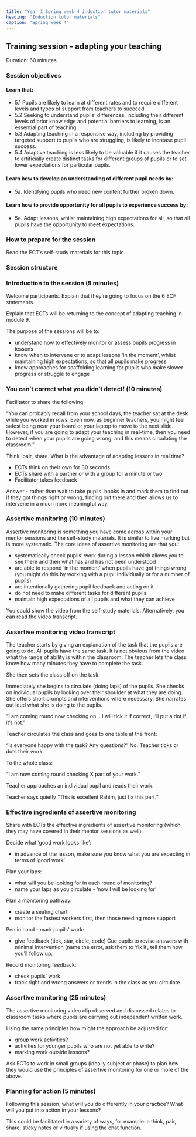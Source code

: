 ```yaml
---
title: "Year 1 Spring week 4 induction tutor materials"
heading: "Induction tutor materials"
caption: "Spring week 4"
---
```


## Training session - adapting your teaching

Duration: 60 minutes

### Session objectives

#### Learn that:

- 5.1 Pupils are likely to learn at different rates and to require different levels and types of support from teachers to succeed.
- 5.2 Seeking to understand pupils’ differences, including their different levels of prior knowledge and potential barriers to learning, is an essential part of teaching.
- 5.3 Adapting teaching in a responsive way, including by providing targeted support to pupils who are struggling, is likely to increase pupil success.
- 5.4 Adaptive teaching is less likely to be valuable if it causes the teacher to artificially create distinct tasks for different groups of pupils or to set lower expectations for particular pupils.

#### Learn how to develop an understanding of different pupil needs by:

- 5a. Identifying pupils who need new content further broken down.

#### Learn how to provide opportunity for all pupils to experience success by:

- 5e. Adapt lessons, whilst maintaining high expectations for all, so that all pupils have the opportunity to meet expectations.

### How to prepare for the session

Read the ECT’s self-study materials for this topic.

### Session structure

### Introduction to the session (5 minutes)

Welcome participants. Explain that they’re going to focus on the 6 ECF statements.

Explain that ECTs will be returning to the concept of adapting teaching in module 9.

The purpose of the sessions will be to:

- understand how to effectively monitor or assess pupils progress in lessons
- know when to intervene or to adapt lessons ‘in the moment’, whilst maintaining high expectations, so that all pupils make progress
- know approaches for scaffolding learning for pupils who make slower progress or struggle to engage

### You can’t correct what you didn’t detect! (10 minutes)

Facilitator to share the following:

“You can probably recall from your school days, the teacher sat at the desk while you worked in rows. Even now, as beginner teachers, you might feel safest being near your board or your laptop to move to the next slide. However, if you are going to adapt your teaching in real-time, then you need to detect when your pupils are going wrong, and this means circulating the classroom.”

Think, pair, share. What is the advantage of adapting lessons in real time?

- ECTs think on their own for 30 seconds
- ECTs share with a partner or with a group for a minute or two
- Facilitator takes feedback

Answer - rather than wait to take pupils' books in and mark them to find out if they got things right or wrong, finding out there and then allows us to intervene in a much more meaningful way.

### Assertive monitoring (10 minutes)

Assertive monitoring is something you have come across within your mentor sessions and the self-study materials. It is similar to live marking but is more systematic. The core ideas of assertive monitoring are that you:

- systematically check pupils’ work during a lesson which allows you to see there and then what has and has not been understood
- are able to respond ‘in the moment’ when pupils have got things wrong (you might do this by working with a pupil individually or for a number of pupils)
- are intentionally gathering pupil feedback and acting on it
- do not need to make different tasks for different pupils
- maintain high expectations of all pupils and what they can achieve

You could show the video from the self-study materials. Alternatively, you can read the video transcript.

### Assertive monitoring video transcript

The teacher starts by giving an explanation of the task that the pupils are going to do. All pupils have the same task. It is not obvious from the video what the range of ability is within the classroom. The teacher lets the class know how many minutes they have to complete the task.

She then sets the class off on the task.

Immediately she begins to circulate (doing laps) of the pupils. She checks on individual pupils by looking over their shoulder at what they are doing. She offers short prompts and interventions where necessary. She narrates out loud what she is doing to the pupils.

“I am coming round now checking on… I will tick it if correct, I’ll put a dot if it’s not.”

Teacher circulates the class and goes to one table at the front:

“Is everyone happy with the task? Any questions?” No. Teacher ticks or dots their work.

To the whole class:

“I am now coming round checking X part of your work.”

Teacher approaches an individual pupil and reads their work.

Teacher says quietly “This is excellent Rahim, just fix this part.”

### Effective ingredients of assertive monitoring

Share with ECTs the effective ingredients of assertive monitoring (which they may have covered in their mentor sessions as well).

Decide what ‘good work looks like’:

- in advance of the lesson, make sure you know what you are expecting in terms of ‘good work’

Plan your laps:

- what will you be looking for in each round of monitoring?
- name your laps as you circulate - ‘now I will be looking for’

Plan a monitoring pathway:

- create a seating chart
- monitor the fastest workers first, then those needing more support

Pen in hand - mark pupils’ work:

- give feedback (tick, star, circle, code)
Cue pupils to revise answers with minimal intervention (name the error, ask them to ‘fix it’, tell them how you’ll follow up.

Record monitoring feedback:

- check pupils’ work
- track right and wrong answers or trends in the class as you circulate

### Assertive monitoring (25 minutes)

The assertive monitoring video clip observed and discussed relates to classroom tasks where pupils are carrying out independent written work.

Using the same principles how might the approach be adjusted for:

- group work activities?
- activities for younger pupils who are not yet able to write?
- marking work outside lessons?

Ask ECTs to work in small groups (ideally subject or phase) to plan how they would use the principles of assertive monitoring for one or more of the above.

### Planning for action (5 minutes)

Following this session, what will you do differently in your practice? What will you put into action in your lessons?

This could be facilitated in a variety of ways, for example: a think, pair, share, sticky notes or virtually if using the chat function.